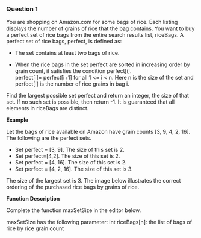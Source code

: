 ### Question 1
You are shopping on Amazon.com for some bags of rice. Each listing displays the number of grains of rice that the bag 
contains. You want to buy a perfect set of rice bags from the entire search results list, riceBags. A perfect set of 
rice bags, perfect, is defined as:

- The set contains at least two bags of rice.

- When the rice bags in the set perfect are sorted in increasing order by grain count, it satisfies the 
condition perfect[i]. <br/> perfect[i]= perfect[i+1] for all 1 <= i < n. Here n is the size of the set and perfect[i] is the number of rice grains in bag i.

Find the largest possible set perfect and return an integer, the size of that set. If no such set is possible, then return -1. It is guaranteed that all elements in riceBags are distinct.

**Example**

Let the bags of rice available on Amazon have grain counts [3, 9, 4, 2, 16]. The following are the perfect sets.

- Set perfect = [3, 9]. The size of this set is 2.
- Set perfect=[4,2]. The size of this set is 2.  
- Set perfect = [4, 16]. The size of this set is 2.
- Set perfect = [4, 2, 16]. The size of this set is 3.

The size of the largest set is 3. The image below illustrates the correct ordering of the purchased rice bags by grains of rice.

**Function Description**

Complete the function maxSetSize in the editor below.

maxSetSize has the following parameter: int riceBags[n]: the list of bags of rice by rice grain count
